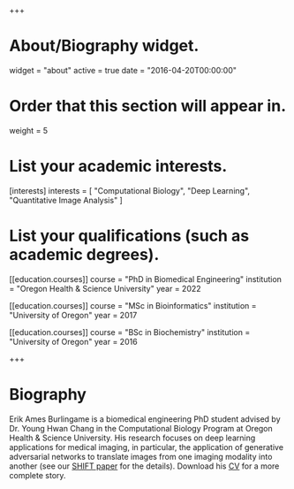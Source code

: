 +++
# About/Biography widget.
widget = "about"
active = true
date = "2016-04-20T00:00:00"

# Order that this section will appear in.
weight = 5

# List your academic interests.
[interests]
  interests = [
    "Computational Biology",
    "Deep Learning",
    "Quantitative Image Analysis"
  ]

# List your qualifications (such as academic degrees).
[[education.courses]]
  course = "PhD in Biomedical Engineering"
  institution = "Oregon Health & Science University"
  year = 2022

[[education.courses]]
  course = "MSc in Bioinformatics"
  institution = "University of Oregon"
  year = 2017

[[education.courses]]
  course = "BSc in Biochemistry"
  institution = "University of Oregon"
  year = 2016

+++

# Biography

Erik Ames Burlingame is a biomedical engineering PhD student advised by Dr. Young Hwan Chang in the Computational Biology Program at Oregon Health & Science University. His research focuses on deep learning applications for medical imaging, in particular, the application of generative adversarial networks to translate images from one imaging modality into another (see our <a href="files/SHIFT-SPIE-Medical-Imaging-2018.pdf" target="\_blank">SHIFT paper</a> for the details). Download his <a href="files/cv.pdf" target="\_blank">CV</a> for a more complete story.
